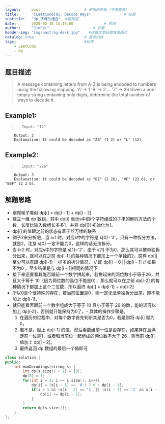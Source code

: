 ```yaml
---
layout:     post                    # 使用的布局（不需要改） 
title:      "[LeetCode]91. Decode Ways"               # 标题  
subtitle:   "dp,字母的组合"  #副标题 
date:       2020-02-18 13:19:00              # 时间 
author:     "JinFei"                    # 作者 
header-img: "img/post-bg-desk.jpg"    #这篇文章标题背景图片 
catalog: true                       # 是否归档 
tags:                               #标签     
    - LeetCode
    - dp 
---
```


## 题目描述
> A message containing letters from A-Z is being encoded to numbers using the following mapping:
    'A' -> 1
    'B' -> 2
    ...
    'Z' -> 26
    Given a non-empty string containing only digits, determine the total number of ways to decode it.

## Example1:
 
>       Input: "12"
        Output: 2
        Explanation: It could be decoded as "AB" (1 2) or "L" (12).

## Example2:
 
>       Input: "226"
        Output: 3
        Explanation: It could be decoded as "BZ" (2 26), "VF" (22 6), or "BBF" (2 2 6).

  
## 解题思路
- 跟爬梯子类似 dp[i] = dp[i - 1] + dp[i - 2]
- 建立一维 dp 数组，其中 dp[i] 表示s中前i个字符组成的子串的解码方法的个数，长度比输入数组长多多1，并将 dp[0] 初始化为1。
- dp[i] 的值跟之前的状态有着千丝万缕的联系
- 例子2来分析吧，当 i=1 时，对应s中的字符是 s[0]='2'，只有一种拆分方法，就是2，注意 s[0] 一定不能为0，这样的话无法拆分。
- 当 i=2 时，对应s中的字符是 s[1]='2'，由于 s[1] 不为0，那么其可以被单独拆分出来，就可以在之前 dp[i-1] 的每种情况下都加上一个单独的2，这样 dp[i] 至少可以有跟 dp[i-1] 一样多的拆分情况， // 即 dp[i] = 0 || dp[i - 1] // 如果不为0 ，至少结果是与 dp[i - 1]相同的情况下
- 接下来还要看其能否跟前一个数字拼起来，若拼起来的两位数小于等于26，并且大于等于 10（因为两位数的高位不能是0），那么就可以在之前 dp[i-2] 的每种情况下都加上这个二位数，所以最终 dp[i] = dp[i-1] + dp[i-2]
- 所以0是个很特殊的存在，若当前位置是0，则一定无法单独拆分出来，即不能加上 dp[i-1]，
- 就只能看否跟前一个数字组成大于等于 10 且小于等于 26 的数，能的话可以加上 dp[i-2]，否则就只能保持为0了。- 具体的操作步骤是，
    1. 在遍历的过程中，对每个数字首先判断其是否为0，若是则将 dp[i] 赋为0，
    2. 若不是，赋上 dp[i-1] 的值，然后看数组前一位是否存在，如果存在且满足前一位是1，或者和当前位一起组成的两位数不大于 26，则当前 dp[i] 值加上 dp[i - 2]。
    3. 最终返回 dp 数组的最后一个值即可

```C++
class Solution {
public:
    int numDecodings(string s) {
        int dp[s.size() + 1] = {0};
        dp[0] = 1;
        for(int i = 1; i <= s.size(); i++){
            dp[i] = (s[i - 1] == '0') ? 0 : dp[i - 1];
            if(i > 1 && (s[i - 2] == '1' || (s[i - 2] == '2' && s[i - 1] <= '6'))){
                dp[i] += dp[i - 2];
            }
        }
        return dp[s.size()];
    }
};
```
